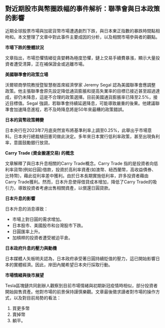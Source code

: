 ## 對近期股市與幣圈跌幅的事件解析：聯準會與日本政策的影響

近期全球股票市場與加密貨幣市場遭遇劇烈下跌，與日本東正指數的暴跌時間點相吻和。本文整理了文章中對此事件主要成因的分析，以及相關市場參與者的觀點。

**市場下跌的整體狀況**

文章指出，市場恐懼情緒從貪婪轉為極度恐懼，鏈上交易手續費暴漲，顯示大量投資者遭受清算，正在補保證金或逃離市場。

**美國聯準會的政策立場**

沃爾顿商學院教授暨智慧樹首席經濟學家 Jeremy Segal 認為美國聯準會應調整政策。他主張聯準會原先設定降低通貨膨脹和提高失業率的目標已接近甚至超過達成，卻仍未降息，這是不合理的政策選擇。目前美國通貨膨脹率已降至2.5%，接近目標值。Segal 強調，若聯準會持續延遲降息，可能導致嚴重的後果。他建議聯準會加速降息進程，若不及時降息將是50年來最糟的政策錯誤。

**日本的貨幣政策轉變**

日本央行在2023年7月底突然宣布將基準利率上調至0.25%，此舉出乎市場意料。日本央行總裁植田憲司做此決定。多年來日本實行低利率政策，甚至出現負利率，意圖鼓勵銀行放貸。

**Carry Trade (資金搬運交易) 的概念**

文章解釋了與日本升息相關的Carry Trade概念。Carry Trade 指的是投資者向低利率貨幣(例如日圓)借款，投資於高利率資產(如澳幣、紐西蘭幣，高收益債券、比特幣)，藉此從利率差中獲利。由於日本長期實施低利率，許多投資者藉由Carry Trade獲利。然而，日本升息使得借貸成本增加，降低了Carry Trade的吸引力，導致投資者考慮出售相關資產，以償還日圓貸款。

**日本升息的影響**

日本升息的消息導致：

*   市場上對日圓的需求增加。
*   日本股市、美國股市和台灣股市下跌。
*   日圓匯率上升。
*   加槓桿的投資者遭受被迫平倉。

**日本政府升息的壓力與動機**

日本媒體人矢板明夫認為，日本政府承受著日圓持續貶值的壓力，這已開始影響日本的實體經濟。因此，岸田內閣希望日本央行採取行動。

**市場情緒與後市展望**

Tesla區塊鏈共同創辦人觀察到目前市場情緒與初期新冠疫情時相似，部分投資者開始拋售資產。他對市場的前景保持謹慎樂觀。文章最後徵求讀者對市場的操作方式，以及對目前局勢的看法：
1. 買更多幣
2. 賣掉幣
3. 躺平。